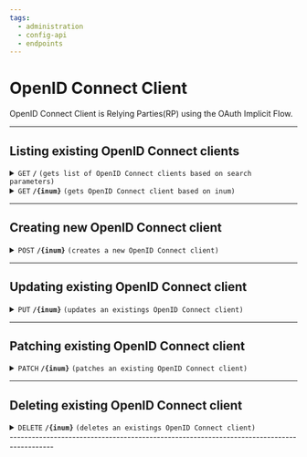 ```yaml
---
tags:
  - administration
  - config-api
  - endpoints
---
```


# OpenID Connect Client

OpenID Connect Client is Relying Parties(RP) using the OAuth Implicit Flow.

------------------------------------------------------------------------------------------

## Listing existing OpenID Connect clients

<details>
 <summary><code>GET</code> <code><b>/</b></code> <code>(gets list of OpenID Connect clients based on search parameters)</code></summary>

### Parameters

> | name       |  param type | data type      | type      |default value | description                                                                     |
> |------------|-------------|----------------|-----------|--------------|---------------------------------------------------------------------------------|
> | limit      |  query      | integer        | optional  |50            |Search size - max size of the results to return                                  |
> | pattern    |  query      | string         | optional  |N/A           |Comma separated search patter. E.g. `pattern=edu`, `pattern=edu,locale,License`  |
> | startIndex |  query      | integer        | optional  |1             |Index of the first query result                                                  |
> | sortBy     |  query      | string         | optional  |inum          |Field whose value will be used to order the returned response                |
> | sortOrder  |  query      | string         | optional  |ascending     |Search size - max size of the results to return                                  |


### Responses

> | http code     | content-type                      | response                                                            |
> |---------------|-----------------------------------|---------------------------------------------------------------------|
> | `200`         | `application/json`                | `Paginated result`                                                  |
> | `401`         | `application/json`                | `{"code":"401","message":"Unauthorized"}`                           |
> | `500`         | `application/json`                | `{"code":"500","message":"Error msg"}`                              |

### Example cURL

> ```javascript
>  curl -k -i -H "Accept: application/json" -H "Content-Type: application/json" -H "Authorization:Bearer 697479e0-e6f4-453d-bf7a-ddf31b53efba" -X GET http://my.jans.server/jans-config-api/api/v1/openid/clients?limit=3&pattern=test&startIndex=1&includeSource=true
> ```

### Sample Response
> ```javascript
>{
>    "start": 0,
>    "totalEntriesCount": 5,
>    "entriesCount": 3,
>    "entries": [
>        {
>            "dn": "inum=FF81-2D39,ou=clients,o=jans",
>            "clientSecret": "FF81-2D39-jans",
>            "frontChannelLogoutSessionRequired": false,
>            "redirectUris": [
>                "https://jans.server2/jans-auth-rp/home.htm",
>                "https://client.example.com/cb",
>                "https://client.example.com/cb1",
>                "https://client.example.com/cb2"
>            ],
>            "claimRedirectUris": [
>                "https://jans.server2/jans-auth/restv1/uma/gather_claims"
>            ],
>            "responseTypes": [
>                "token",
>                "code",
>                "id_token"
>            ],
>            "grantTypes": [
>                "authorization_code",
>                "implicit",
>                "refresh_token",
>                "client_credentials"
>            ],
>            "applicationType": "web",
>            "clientName": "Jans Test Client (don't remove)",
>            "clientNameLocalized": {},
>            "logoUriLocalized": {},
>            "clientUriLocalized": {},
>            "policyUriLocalized": {},
>            "tosUriLocalized": {},
>            "subjectType": "public",
>            "idTokenSignedResponseAlg": "RS256",
>            "tokenEndpointAuthMethod": "client_secret_basic",
>            "scopes": [
>                "inum=F0C4,ou=scopes,o=jans",
>                "inum=10B2,ou=scopes,o=jans",
>                "inum=764C,ou=scopes,o=jans",
>                "inum=43F1,ou=scopes,o=jans",
>                "inum=341A,ou=scopes,o=jans",
>                "inum=6D99,ou=scopes,o=jans"
>            ],
>            "trustedClient": true,
>            "persistClientAuthorizations": false,
>            "includeClaimsInIdToken": false,
>            "customAttributes": [],
>            "customObjectClasses": [
>                "top"
>            ],
>            "rptAsJwt": false,
>            "accessTokenAsJwt": false,
>            "disabled": false,
>            "attributes": {
>                "runIntrospectionScriptBeforeJwtCreation": false,
>                "keepClientAuthorizationAfterExpiration": false,
>                "allowSpontaneousScopes": false,
>                "backchannelLogoutSessionRequired": false,
>                "parLifetime": 600,
>                "requirePar": false,
>                "jansDefaultPromptLogin": false
>            },
>            "displayName": "Jans Test Client (don't remove)",
>            "authenticationMethod": "client_secret_basic",
>            "tokenBindingSupported": false,
>            "baseDn": "inum=FF81-2D39,ou=clients,o=jans",
>            "inum": "FF81-2D39"
>        },
>        {
>            "dn": "inum=AB77-1A2B,ou=clients,o=jans",
>            "clientSecret": "AB77-1A2B-jans",
>            "frontChannelLogoutSessionRequired": false,
>            "redirectUris": [
>                "https://client.example.com/cb"
>            ],
>            "claimRedirectUris": [
>                "https://jans.server2/jans-auth/restv1/uma/gather_claims"
>            ],
>            "responseTypes": [
>                "code",
>                "id_token"
>            ],
>            "grantTypes": [
>                "authorization_code",
>                "implicit",
>                "refresh_token",
>                "client_credentials"
>            ],
>            "applicationType": "web",
>            "clientName": "Jans Test Resource Server Client (don't remove)",
>            "clientNameLocalized": {},
>            "logoUriLocalized": {},
>            "clientUriLocalized": {},
>            "policyUriLocalized": {},
>            "tosUriLocalized": {},
>            "subjectType": "public",
>            "idTokenSignedResponseAlg": "RS256",
>            "tokenEndpointAuthMethod": "client_secret_basic",
>            "scopes": [
>                "inum=6D99,ou=scopes,o=jans",
>                "inum=7D90,ou=scopes,o=jans"
>            ],
>            "trustedClient": true,
>            "persistClientAuthorizations": false,
>            "includeClaimsInIdToken": false,
>            "customAttributes": [],
>            "customObjectClasses": [
>                "top"
>            ],
>            "rptAsJwt": false,
>            "accessTokenAsJwt": false,
>            "disabled": false,
>            "attributes": {
>                "runIntrospectionScriptBeforeJwtCreation": false,
>                "keepClientAuthorizationAfterExpiration": false,
>                "allowSpontaneousScopes": false,
>                "backchannelLogoutSessionRequired": false,
>                "parLifetime": 600,
>                "requirePar": false,
>                "jansDefaultPromptLogin": false
>            },
>            "displayName": "Jans Test Resource Server Client (don't remove)",
>            "authenticationMethod": "client_secret_basic",
>            "tokenBindingSupported": false,
>            "baseDn": "inum=AB77-1A2B,ou=clients,o=jans",
>            "inum": "AB77-1A2B"
>        },
>        {
>            "dn": "inum=3E20,ou=clients,o=jans",
>            "clientSecret": "3E20-jans",
>            "frontChannelLogoutSessionRequired": false,
>            "redirectUris": [
>                "https://client.example.com/cb"
>            ],
>            "responseTypes": [
>                "code",
>                "id_token"
>            ],
>            "grantTypes": [
>                "authorization_code",
>                "implicit",
>                "refresh_token",
>                "client_credentials"
>            ],
>            "applicationType": "web",
>            "clientName": "Jans Test Requesting Party Client (don't remove)",
>            "clientNameLocalized": {},
>            "logoUriLocalized": {},
>            "clientUriLocalized": {},
>            "policyUriLocalized": {},
>            "tosUriLocalized": {},
>            "subjectType": "public",
>            "idTokenSignedResponseAlg": "RS256",
>            "tokenEndpointAuthMethod": "client_secret_basic",
>            "trustedClient": true,
>            "persistClientAuthorizations": false,
>            "includeClaimsInIdToken": false,
>            "customAttributes": [],
>            "customObjectClasses": [
>                "top"
>            ],
>            "rptAsJwt": false,
>            "accessTokenAsJwt": false,
>            "disabled": false,
>            "attributes": {
>                "runIntrospectionScriptBeforeJwtCreation": false,
>                "keepClientAuthorizationAfterExpiration": false,
>                "allowSpontaneousScopes": false,
>                "backchannelLogoutSessionRequired": false,
>                "parLifetime": 600,
>                "requirePar": false,
>                "jansDefaultPromptLogin": false
>            },
>            "displayName": "Jans Test Requesting Party Client (don't remove)",
>            "authenticationMethod": "client_secret_basic",
>            "tokenBindingSupported": false,
>            "baseDn": "inum=3E20,ou=clients,o=jans",
>            "inum": "3E20"
>        }
>    ]
>}
> ```

</details>


<details>
  <summary><code>GET</code> <code><b>/{inum}</b></code> <code>(gets OpenID Connect client based on inum)</code></summary>

### Parameters

> | name       |  param type | data type      | type      |default value | description                            |
> |------------|-------------|----------------|-----------|--------------|----------------------------------------|
> | `inum`     |  path       | string         | required  | NA           | OpenID Connect client unique idendifier|

### Responses

> | http code     | content-type                      | response                                                            |
> |---------------|-----------------------------------|---------------------------------------------------------------------|
> | `200`         | `application/json        `        | `OpenID Connect client details`                                     |
> | `401`         | `application/json`                | `{"code":"401","message":"Unauthorized"}`                           |
> | `401`         | `application/json`                | `{"code":"404","message":"Not Found"}`                           |
> | `500`         | `application/json`                | `{"code":"500","message":"Error msg"}`                              |

### Example cURL

> ```javascript
>  curl -k -i -H "Accept: application/json" -H "Content-Type: application/json" -H "Authorization:Bearer 697479e0-e6f4-453d-bf7a-ddf31b53efba" -X GET http://my.jans.server/jans-config-api/api/v1/openid/clients/bd27a9f6-7772-4049-bd4f-bf7c651fbe7c
> ```

### Sample Response

> ```javascript
>{
>    "dn": "inum=bd27a9f6-7772-4049-bd4f-bf7c651fbe7c,ou=clients,o=jans",
>    "deletable": false,
>    "clientSecret": "WonHg253UDJmtl7d55z1K0PWWEZ3N9Xg+O33ibJ1JwCVs4ynLhjPxQ==",
>    "frontChannelLogoutSessionRequired": false,
>    "redirectUris": [
>        "https://abc,com"
>    ],
>    "responseTypes": [
>        "code"
>    ],
>    "grantTypes": [
>        "refresh_token",
>        "authorization_code"
>    ],
>    "applicationType": "web",
>    "clientName": "test1234",
>    "clientNameLocalized": {},
>    "logoUriLocalized": {},
>    "clientUriLocalized": {},
>    "policyUriLocalized": {},
>    "tosUriLocalized": {},
>    "subjectType": "public",
>    "tokenEndpointAuthMethod": "client_secret_basic",
>    "scopes": [
>        "inum=43F1,ou=scopes,o=jans",
>        "inum=C17A,ou=scopes,o=jans",
>        "inum=764C,ou=scopes,o=jans"
>    ],
>    "trustedClient": false,
>    "persistClientAuthorizations": false,
>    "includeClaimsInIdToken": false,
>    "customAttributes": [],
>    "customObjectClasses": [
>        "top",
>        "jansClntCustomAttributes"
>    ],
>    "rptAsJwt": false,
>    "accessTokenAsJwt": false,
>    "disabled": false,
>    "attributes": {
>        "runIntrospectionScriptBeforeJwtCreation": false,
>        "keepClientAuthorizationAfterExpiration": false,
>        "allowSpontaneousScopes": false,
>        "backchannelLogoutSessionRequired": false,
>        "parLifetime": 600,
>        "requirePar": false,
>        "jansDefaultPromptLogin": false
>    },
>    "backchannelUserCodeParameter": false,
>    "description": "test1234",
>    "displayName": "test1234",
>    "authenticationMethod": "client_secret_basic",
>    "tokenBindingSupported": false,
>    "baseDn": "inum=bd27a9f6-7772-4049-bd4f-bf7c651fbe7c,ou=clients,o=jans",
>    "inum": "bd27a9f6-7772-4049-bd4f-bf7c651fbe7c"
>}
> ```

</details>

------------------------------------------------------------------------------------------

## Creating new OpenID Connect client

<details>
  <summary><code>POST</code> <code><b>/{inum}</b></code> <code>(creates a new OpenID Connect client)</code></summary>

### Parameters

> | name       |  param type | data type      | type      |default value | description                            |
> |------------|-------------|----------------|-----------|--------------|----------------------------------------|
> | None       |  request    | object (JSON)  | required  | NA           | OpenID Connect client json                         |

### Responses

> | http code     | content-type                      | response                                                            |
> |---------------|-----------------------------------|---------------------------------------------------------------------|
> | `201`         | `application/json        `        | `OpenID Connect client json`                                                 |
> | `401`         | `application/json`                | `{"code":"401","message":"Unauthorized"}`                           |
> | `500`         | `application/json`                | `{"code":"500","message":"Error msg"}`                              |

### Example cURL

> ```javascript
>  curl -X POST -k -H 'Content-Type: application/json' -H 'Authorization: Bearer ba9b8810-7a2b-4e4a-a18a-689d7eacf7d1' -i 'https://my.jans.server/jans-config-api/api/v1/openid/clients' --data @post.json
> ```

### Sample Request

> ```javascript
>{
>  "clientName": "test1234",
>  "description": "test1234",
>  "expirable": [],
>  "softwareSection": false,
>  "cibaSection": false,
>  "backchannelUserCodeParameter": false,
>  "redirectUris": [
>    "https://abc,com"
>  ],
>  "claimRedirectUris": [],
>  "authorizedOrigins": [],
>  "requestUris": [],
>  "postLogoutRedirectUris": [],
>  "responseTypes": [],
>  "grantTypes": [],
>  "scopes": [
>    "inum=43F1,ou=scopes,o=jans",
>    "inum=C17A,ou=scopes,o=jans",
>    "inum=764C,ou=scopes,o=jans"
>  ],
>  "attributes": {
>    "tlsClientAuthSubjectDn": null,
>    "runIntrospectionScriptBeforeAccessTokenAsJwtCreationAndIncludeClaims": false,
>    "keepClientAuthorizationAfterExpiration": false,
>    "allowSpontaneousScopes": false,
>    "backchannelLogoutSessionRequired": false,
>    "backchannelLogoutUri": [],
>    "rptClaimsScripts": [],
>    "consentGatheringScripts": [],
>    "spontaneousScopeScriptDns": [],
>    "introspectionScripts": [],
>    "postAuthnScripts": [],
>    "additionalAudience": [],
>    "spontaneousScopes": [],
>    "redirectUrisRegex": "",
>    "parLifetime": "",
>    "requirePar": false,
>    "jansDefaultPromptLogin": false,
>    "authorizedAcrValues": [],
>    "updateTokenScriptDns": [],
>    "ropcScripts": [],
>    "jansAuthSignedRespAlg": "",
>    "jansAuthEncRespAlg": "",
>    "jansAuthEncRespEnc": ""
>  },
>  "tlsClientAuthSubjectDn": null,
>  "frontChannelLogoutSessionRequired": false,
>  "runIntrospectionScriptBeforeAccessTokenAsJwtCreationAndIncludeClaims": false,
>  "backchannelLogoutSessionRequired": false,
>  "keepClientAuthorizationAfterExpiration": false,
>  "allowSpontaneousScopes": false,
>  "spontaneousScopes": [],
>  "introspectionScripts": [],
>  "spontaneousScopeScriptDns": [],
>  "consentGatheringScripts": [],
>  "redirectUrisRegex": "",
>  "parLifetime": "",
>  "requirePar": false,
>  "updateTokenScriptDns": [],
>  "ropcScripts": [],
>  "jansAuthSignedRespAlg": "",
>  "jansAuthEncRespAlg": "",
>  "jansAuthEncRespEnc": "",
>  "postAuthnScripts": [],
>  "rptClaimsScripts": [],
>  "additionalAudience": [],
>  "backchannelLogoutUri": [],
>  "jansDefaultPromptLogin": false,
>  "authorizedAcrValues": [],
>  "customObjectClasses": [],
>  "requireAuthTime": false,
>  "trustedClient": false,
>  "persistClientAuthorizations": false,
>  "includeClaimsInIdToken": false,
>  "rptAsJwt": false,
>  "accessTokenAsJwt": false,
>  "disabled": false,
>  "action_message": "test1234test1234"
>}
> ```


</details>

------------------------------------------------------------------------------------------

## Updating existing OpenID Connect client

<details>
  <summary><code>PUT</code> <code><b>/{inum}</b></code> <code>(updates an existings OpenID Connect client)</code></summary>

### Parameters

> | name       |  param type | data type      | type      |default value | description                            |
> |------------|-------------|----------------|-----------|--------------|----------------------------------------|
> | None       |  request    | object (JSON)  | required  | NA           | OpenID Connect client json                         |

### Responses

> | http code     | content-type                      | response                                                                      |
> |---------------|-----------------------------------|-------------------------------------------------------------------------------|
> | `200`         | `application/json        `        | `OpenID Connect client json`                                                  |
> | `404`         | `application/json`                | `{"code":"404","message":"The requested OpenID Connect client doesn't exist"}`|
> | `401`         | `application/json`                | `{"code":"401","message":"Unauthorized"}`                                     |
> | `500`         | `application/json`                | `{"code":"500","message":"Error msg"}`                                        |

### Example cURL

> ```javascript
>  curl -X PUT -k -H 'Content-Type: application/json' -H 'Authorization: Bearer ba9b8810-7a2b-4e4a-a18a-689d7eacf7d1' -i 'https://my.jans.server/jans-config-api/api/v1/openid/clients' --data @put.json
> ```

### Sample Request

> ```javascript
>{
>    "dn": "inum=bd27a9f6-7772-4049-bd4f-bf7c651fbe7c,ou=clients,o=jans",
>    "deletable": false,
>    "clientSecret": "c0b5ce54-d1e0-4a22-999a-8bcd055a3bc2",
>    "frontChannelLogoutSessionRequired": false,
>    "redirectUris": [
>        "https://abc,com"
>    ],
>    "responseTypes": [
>        "code"
>    ],
>    "grantTypes": [
>        "refresh_token",
>        "authorization_code"
>    ],
>    "applicationType": "web",
>    "clientName": "test1234",
>    "clientNameLocalized": {},
>    "logoUriLocalized": {},
>    "clientUriLocalized": {},
>    "policyUriLocalized": {},
>    "tosUriLocalized": {},
>    "subjectType": "public",
>    "tokenEndpointAuthMethod": "client_secret_basic",
>    "scopes": [
>        "inum=43F1,ou=scopes,o=jans",
>        "inum=C17A,ou=scopes,o=jans",
>        "inum=764C,ou=scopes,o=jans"
>    ],
>    "trustedClient": false,
>    "persistClientAuthorizations": false,
>    "includeClaimsInIdToken": false,
>    "customAttributes": [],
>    "customObjectClasses": [
>        "top",
>        "jansClntCustomAttributes"
>    ],
>    "rptAsJwt": false,
>    "accessTokenAsJwt": false,
>    "disabled": false,
>    "attributes": {
>        "runIntrospectionScriptBeforeJwtCreation": false,
>        "keepClientAuthorizationAfterExpiration": false,
>        "allowSpontaneousScopes": false,
>        "backchannelLogoutSessionRequired": false,
>        "parLifetime": 600,
>        "requirePar": false,
>        "jansDefaultPromptLogin": false
>    },
>    "backchannelUserCodeParameter": false,
>    "description": "test1234",
>    "displayName": "test1234",
>    "authenticationMethod": "client_secret_basic",
>    "tokenBindingSupported": false,
>    "baseDn": "inum=bd27a9f6-7772-4049-bd4f-bf7c651fbe7c,ou=clients,o=jans",
>    "inum": "bd27a9f6-7772-4049-bd4f-bf7c651fbe7c"
>}
> ```

</details>

------------------------------------------------------------------------------------------

## Patching existing OpenID Connect client

<details>
  <summary><code>PATCH</code> <code><b>/{inum}</b></code> <code>(patches an existing OpenID Connect client)</code></summary>

### Parameters

> | name       |  param type | data type          | type      |default value | description                             |
> |------------|-------------|--------------------|-----------|--------------|-----------------------------------------|
> | inum       |  path       | string             | required  | NA           | OpenID Connect client unique idendifier |
> | None       |  request    | json-patch object  | required  | NA           | json-patch request                      |


### Responses

> | http code     | content-type                      | response                                                               |
> |---------------|-----------------------------------|------------------------------------------------------------------------|
> | `200`         | `application/json        `        | `OpenID Connect client details`                                                    |
> | `404`         | `application/json`                | `{"code":"404","message":"The requested <inum> doesn't exist"}`        |
> | `401`         | `application/json`                | `{"code":"401","message":"Unauthorized"}`                              |
> | `500`         | `application/json`                | `{"code":"500","message":"Error msg"}`                                 |

### Example cURL

> ```javascript
>  curl -X PATCH -k -H 'Content-Type: application/json-patch+json' -H 'Authorization: Bearer ba9b8810-7a2b-4e4a-a18a-689d7eacf7d1' -i 'https://my.jans.server/jans-config-api/api/v1/openid/clients/f8c1a111-0919-47e8-a4d4-f7c18f73a644' --data @patch.json
> ```

### Sample Request

> ```javascript
> [{ "op": "replace", "path": "/responseTypes", "value":["code","token"]}] 
> ```

</details>

------------------------------------------------------------------------------------------

## Deleting existing OpenID Connect client

<details>
  <summary><code>DELETE</code> <code><b>/{inum}</b></code> <code>(deletes an existings OpenID Connect client)</code></summary>

### Parameters

> | name       |  param type | data type          | type      |default value | description                             |
> |------------|-------------|--------------------|-----------|--------------|-----------------------------------------|
> | inum       |  path       | string             | required  | NA           | OpenID Connect client unique idendifier |


### Responses

> | http code     | content-type                      | response                                                               |
> |---------------|-----------------------------------|------------------------------------------------------------------------|
> | `204`         | `application/json        `        | `No Content`                                                    |
> | `404`         | `application/json`                | `{"code":"404","message":"The requested <inum> doesn't exist"}`        |
> | `401`         | `application/json`                | `{"code":"401","message":"Unauthorized"}`                              |
> | `500`         | `application/json`                | `{"code":"500","message":"Error msg"}`                                 |

### Example cURL

> ```javascript
>  curl -X DELETE -k -H 'Content-Type: application/json' -H 'Authorization: Bearer ba9b8810-7a2b-4e4a-a18a-689d7eacf7d1' -i 'https://my.jans.server/jans-config-api/api/v1/openid/clients/f8c1a111-0919-47e8-a4d4-f7c18f73a644'
> ```

### Sample Request
> None

</details>
------------------------------------------------------------------------------------------
